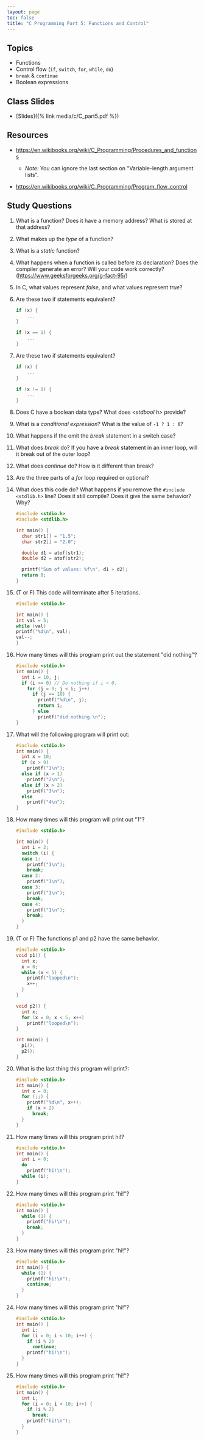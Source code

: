 ```yaml
---
layout: page
toc: false
title: "C Programming Part 5: Functions and Control"
---
```


## Topics
* Functions
* Control flow (`if`, `switch`, `for`, `while`, `do`)
* `break` & `continue`
* Boolean expressions

## Class Slides
* [Slides]({% link media/c/C_part5.pdf %})

## Resources
* <https://en.wikibooks.org/wiki/C_Programming/Procedures_and_functions>
    * *Note:* You can ignore the last section on "Variable-length argument lists".

* <https://en.wikibooks.org/wiki/C_Programming/Program_flow_control>

## Study Questions
1. What is a function?  Does it have a memory address?  What is stored at that address?
1. What makes up the *type* of a function?
1. What is a *static* function?
1. What happens when a function is called before its declaration? Does the compiler generate an error?  Will your code work correctly? (<https://www.geeksforgeeks.org/g-fact-95/>)
1. In C, what values represent *false*, and what values represent *true*?
1. Are these two if statements equivalent?
    ```c
    if (x) {
        ...
    }

    if (x == 1) {
        ...
    }
    ```

1. Are these two if statements equivalent?
    ```c
    if (x) {
        ...
    }

    if (x != 0) {
        ...
    }
    ```

1. Does C have a boolean data type?  What does *\<stdbool.h\>* provide?
1. What is a *conditional expression*?  What is the value of `-1 ? 1 : 0`?
1. What happens if the omit the *break* statement in a switch case?
1. What does *break* do?  If you have a *break* statement in an inner loop, will it break out of the outer loop?
1. What does *continue* do? How is it different than break?
1. Are the three parts of a *for* loop required or optional?

1. What does this code do?  What happens if you remove the `#include <stdlib.h>` line?  Does it still compile? Does it give the same behavior? Why?
    ```c
    #include <stdio.h>
    #include <stdlib.h>

    int main() {
      char str1[] = "1.5";
      char str2[] = "2.0";

      double d1 = atof(str1);
      double d2 = atof(str2);

      printf("Sum of values: %f\n", d1 + d2);
      return 0;
    }
    ```

1. (T or F) This code will terminate after 5 iterations.
    ```c
    #include <stdio.h>

    int main() {
    int val = 5;
    while (val)
    printf("%d\n", val);
    val--;
    }
    ```

1. How many times will this program  print out the statement "did nothing"?
    ```c
    #include <stdio.h>
    int main() {
      int i = 10, j;
      if (i >= 0) // Do nothing if i < 0.
        for (j = 0; j < i; j++)
          if (j == 10) {
            printf("%d\n", j);
            return i;
          } else
            printf("did nothing.\n");
    }
    ```

1. What will the following program will print out:
    ```c
    #include <stdio.h>
    int main() {
      int x = 10;
      if (x > 0)
        printf("1\n");
      else if (x > 1)
        printf("2\n");
      else if (x > 2)
        printf("3\n");
      else
        printf("4\n");
    }
    ```

1. How many times will this program will print out "1"?
    ```c
    #include <stdio.h>

    int main() {
      int i = 2;
      switch (i) {
      case 1:
        printf("1\n");
        break;
      case 2:
        printf("1\n");
      case 3:
        printf("1\n");
        break;
      case 4:
        printf("1\n");
        break;
      }
    }
    ```

1. (T or F) The functions p1 and p2 have the same behavior.
    ```c
    #include <stdio.h>
    void p1() {
      int x;
      x = 0;
      while (x < 5) {
        printf("looped\n");
        x++;
      }
    }

    void p2() {
      int x;
      for (x = 0; x < 5; x++)
        printf("looped\n");
    }

    int main() {
      p1();
      p2();
    }
    ```


1. What is the last thing this program will print?:
    ```c
    #include <stdio.h>
    int main() {
      int x = 0;
      for (;;) {
        printf("%d\n", x++);
        if (x > 2)
          break;
      }
    }
    ```

1. How many times will this program print hi!?
    ```c
    #include <stdio.h>
    int main() {
      int i = 0;
      do
        printf("hi!\n");
      while (i);
    }
    ```

1. How many times will this program print "hi!"?
    ```c
    #include <stdio.h>
    int main() {
      while (1) {
        printf("hi!\n");
        break;
      }
    }
    ```

1. How many times will this program print "hi!"?
    ```c
    #include <stdio.h>
    int main() {
      while (1) {
        printf("hi!\n");
        continue;
      }
    }
    ```

1. How many times will this program print "hi!"?
    ```c
    #include <stdio.h>
    int main() {
      int i;
      for (i = 0; i < 10; i++) {
        if (i % 2)
          continue;
        printf("hi!\n");
      }
    }
    ```

1. How many times will this program print "hi!"?
    ```c
    #include <stdio.h>
    int main() {
      int i;
      for (i = 0; i < 10; i++) {
        if (i % 2)
          break;
        printf("hi!\n");
      }
    }
    ```
